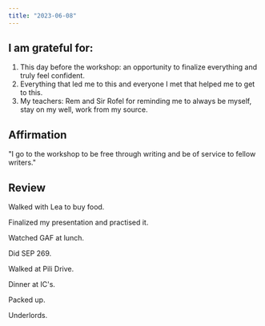 ```yaml
---
title: "2023-06-08"
---
```

## I am grateful for:
1. This day before the workshop: an opportunity to finalize everything and truly feel confident.
2. Everything that led me to this and everyone I met that helped me to get to this.
3. My teachers: Rem and Sir Rofel for reminding me to always be myself, stay on my well, work from my source.

## Affirmation

"I go to the workshop to be free through writing and be of service to fellow writers."

## Review

Walked with Lea to buy food.

Finalized my presentation and practised it.

Watched GAF at lunch.

Did SEP 269.

Walked at Pili Drive.

Dinner at IC's.

Packed up.

Underlords.